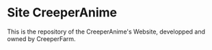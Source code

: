 <h1>Site CreeperAnime</h1>
<p>This is the repository of the CreeperAnime's Website, developped and owned by CreeperFarm.</p>
